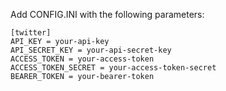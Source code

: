 Add CONFIG.INI with the following parameters:

````
[twitter]
API_KEY = your-api-key
API_SECRET_KEY = your-api-secret-key
ACCESS_TOKEN = your-access-token
ACCESS_TOKEN_SECRET = your-access-token-secret
BEARER_TOKEN = your-bearer-token
````